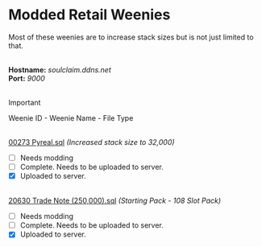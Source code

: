 # Modded Retail Weenies
Most of these weenies are to increase stack sizes but is not just limited to that.<BR><BR>

**Hostname:** *soulclaim.ddns.net<BR>*
**Port:** *9000*<BR><BR>

> [!IMPORTANT]
> Weenie ID - Weenie Name - File Type<BR><BR>

[00273 Pyreal.sql](Modded-Retail-Weenies/00273%20Pyreal.sql)                                                    *(Increased stack size to 32,000)*
- [ ] Needs modding
- [ ] Complete. Needs to be uploaded to server.
- [X] Uploaded to server.<BR><BR>

[20630 Trade Note (250,000).sql](Modded-Retail-Weenies/20630%20Trade%20Note%20(250,000).sql)                                                                        *(Starting Pack - 108 Slot Pack)*
- [ ] Needs modding
- [ ] Complete. Needs to be uploaded to server.
- [X] Uploaded to server.<BR><BR>
